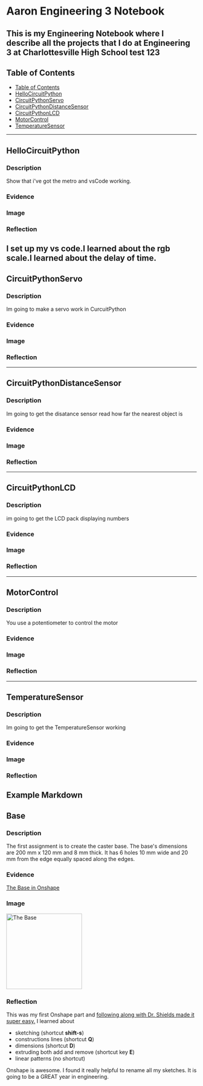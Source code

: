 # Aaron Engineering 3 Notebook
This is my Engineering Notebook where I describe all the projects that I do at Engineering 3 at Charlottesville High School
test 123
---
## Table of Contents
* [Table of Contents](#Table-of-Contents)
* [HelloCircuitPython](#HelloCircuitPython)
* [CircuitPythonServo](#CircuitPythonServo)
* [CircuitPythonDistanceSensor](#CircuitPythonDistanceSensor)
* [CircuitPythonLCD](#CircuitPythonLCD)
* [MotorControl](#MotorControl)
* [TemperatureSensor](#TemperatureSensor)

---

## HelloCircuitPython

### Description

Show that i've got the metro and vsCode working.

### Evidence

### Image

### Reflection

I set up my vs code.I learned about the rgb scale.I learned about the delay of time.
---


## CircuitPythonServo

### Description

Im going to make a servo work in CurcuitPython

### Evidence

### Image

### Reflection

---


## CircuitPythonDistanceSensor

### Description
Im going to get the disatance sensor read how far the nearest object is
### Evidence

### Image

### Reflection

------


## CircuitPythonLCD

### Description
im going to get the LCD pack displaying numbers
### Evidence

### Image

### Reflection
---


## MotorControl

### Description
You use a potentiometer to control the motor
 
### Evidence

### Image

### Reflection
---


## TemperatureSensor

### Description
 Im going to get the TemperatureSensor working
### Evidence

### Image

### Reflection




## Example Markdown
## Base

### Description

The first assignment is to create the caster base.  The base's dimensions are 200 mm x 120 mm and 8 mm thick.  It has 6 holes 10 mm wide and 20 mm from the edge equally spaced along the edges.

### Evidence
[The Base in Onshape](https://cvilleschools.onshape.com/documents/0d70f655203ca304cb3c5b7d/w/f55603f962f6fc74f5548a68/e/41d730c570a8d75fce9f51b6)

### Image

<img src="images/Base.jpg" alt="The Base" width="200">

### Reflection

This was my first Onshape part and [following along with Dr. Shields made it super easy.](https://www.youtube.com/watch?v=93BFUD-HAG8&feature=emb_title&scrlybrkr=5670f0b4)  I learned about 
* sketching (shortcut **shift-s**)
* constructions lines (shortcut **Q**)
* dimensions (shortcut **D**)
* extruding both add and remove (shortcut key **E**)
* linear patterns (no shortcut)

Onshape is awesome.  I found it really helpful to rename all my sketches.  It is going to be a GREAT year in engineering.
